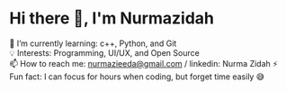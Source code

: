 # Hi there 👋, I'm Nurmazidah  

🌱 I’m currently learning: c++, Python, and Git  
💡 Interests: Programming, UI/UX, and Open Source  
📫 How to reach me: nurmazieeda@gmail.com / linkedin: Nurma Zidah
⚡️ Fun fact: I can focus for hours when coding, but forget time easily 😅
